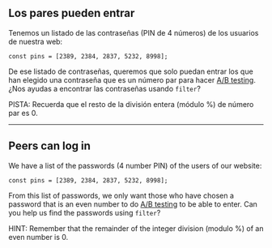 ## Los pares pueden entrar

Tenemos un listado de las contraseñas (PIN de 4 números) de los usuarios de nuestra web:

```
const pins = [2389, 2384, 2837, 5232, 8998];
```

De ese listado de contraseñas, queremos que solo puedan entrar los que han elegido una contraseña que es un número par para hacer [A/B testing](https://es.wikipedia.org/wiki/Prueba_A/B). ¿Nos ayudas a encontrar las contraseñas usando `filter`?

PISTA: Recuerda que el resto de la división entera (módulo %) de número par es 0.

---

## Peers can log in

We have a list of the passwords (4 number PIN) of the users of our website:

```
const pins = [2389, 2384, 2837, 5232, 8998];
```

From this list of passwords, we only want those who have chosen a password that is an even number to do [A/B testing](https://es.wikipedia.org/wiki/Prueba_A/B) to be able to enter. Can you help us find the passwords using `filter`?

HINT: Remember that the remainder of the integer division (modulo %) of an even number is 0.
